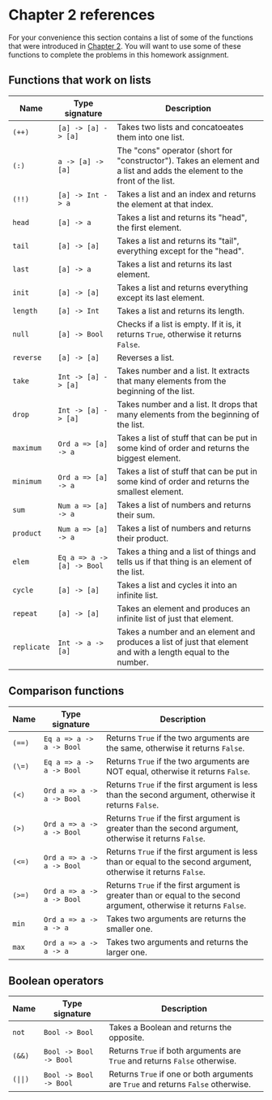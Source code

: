 # Chapter 2 references

For your convenience this section contains a list of some of the functions that were introduced in [Chapter 2](http://learnyouahaskell.com/starting-out). You will want to use some of these functions to complete the problems in this homework assignment.

## Functions that work on lists

| Name | Type signature | Description |
| --- | ----------- | - |
| `(++)` | `[a] -> [a] -> [a]` | Takes two lists and concatoeates them into one list. |
| `(:)` | `a -> [a] -> [a]` | The "cons" operator (short for "constructor"). Takes an element and a list and adds the element to the front of the list. |
| `(!!)` | `[a] -> Int -> a` | Takes a list and an index and returns the element at that index. |
| `head` | `[a] -> a` | Takes a list and returns its "head", the first element. |
| `tail` | `[a] -> [a]` | Takes a list and returns its "tail", everything except for the "head". |
| `last` | `[a] -> a` | Takes a list and returns its last element. |
| `init` | `[a] -> [a]` | Takes a list and returns everything except its last element. |
| `length` | `[a] -> Int` | Takes a list and returns its length. |
| `null` | `[a] -> Bool` | Checks if a list is empty. If it is, it returns `True`, otherwise it returns `False`. |
| `reverse` | `[a] -> [a]` | Reverses a list. |
| `take` | `Int -> [a] -> [a]` | Takes number and a list. It extracts that many elements from the beginning of the list. |
| `drop` | `Int -> [a] -> [a]` | Takes number and a list. It drops that many elements from the beginning of the list. |
| `maximum` | `Ord a => [a] -> a` | Takes a list of stuff that can be put in some kind of order and returns the biggest element. |
| `minimum` | `Ord a => [a] -> a` | Takes a list of stuff that can be put in some kind of order and returns the smallest element. |
| `sum` | `Num a => [a] -> a` | Takes a list of numbers and returns their sum. |
| `product` | `Num a => [a] -> a` | Takes a list of numbers and returns their product. |
| `elem` | `Eq a => a -> [a] -> Bool` | Takes a thing and a list of things and tells us if that thing is an element of the list. |
| `cycle` | `[a] -> [a]` | Takes a list and cycles it into an infinite list. |
| `repeat` | `[a] -> [a]` | Takes an element and produces an infinite list of just that element. |
| `replicate` | `Int -> a -> [a]` | Takes a number and an element and produces a list of just that element and with a length equal to the number. |

## Comparison functions

| Name | Type signature | Description |
| --- | ----------- | - |
| `(==)` | `Eq a => a -> a -> Bool` | Returns `True` if the two arguments are the same, otherwise it returns `False`. |
| `(\=)` | `Eq a => a -> a -> Bool` | Returns `True` if the two arguments are NOT equal, otherwise it returns `False`. |
| `(<)` | `Ord a => a -> a -> Bool` | Returns `True` if the first argument is less than the second argument, otherwise it returns `False`. |
| `(>)` | `Ord a => a -> a -> Bool` | Returns `True` if the first argument is greater than the second argument, otherwise it returns `False`. |
| `(<=)` | `Ord a => a -> a -> Bool` | Returns `True` if the first argument is less than or equal to the second argument, otherwise it returns `False`. |
| `(>=)` | `Ord a => a -> a -> Bool` | Returns `True` if the first argument is greater than or equal to the second argument, otherwise it returns `False`. |
| `min` | `Ord a => a -> a -> a` | Takes two arguments are returns the smaller one. |
| `max` | `Ord a => a -> a -> a` | Takes two arguments and returns the larger one. |

## Boolean operators

| Name | Type signature | Description |
| --- | ----------- | - |
| `not` | `Bool -> Bool` | Takes a Boolean and returns the opposite. |
| `(&&)` | `Bool -> Bool -> Bool` | Returns `True` if both arguments are `True` and returns `False` otherwise. |
| `(\|\|)` | `Bool -> Bool -> Bool` | Returns `True` if one or both arguments are `True` and returns `False` otherwise. |

